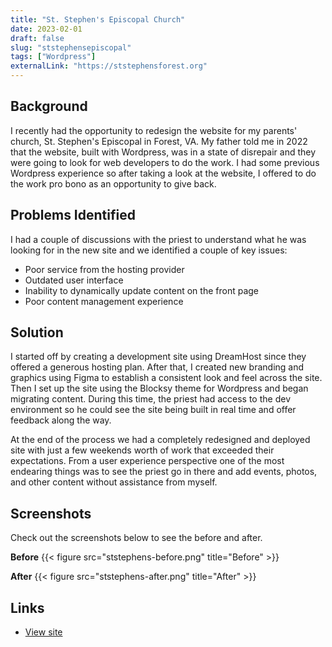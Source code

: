 ```yaml
---
title: "St. Stephen's Episcopal Church"
date: 2023-02-01
draft: false
slug: "ststephensepiscopal"
tags: ["Wordpress"]
externalLink: "https://ststephensforest.org"
---
```


## Background

I recently had the opportunity to redesign the website for my parents' church, St. Stephen's Episcopal in Forest, VA. My father told me in 2022 that the website, built with Wordpress, was in a state of disrepair and they were going to look for web developers to do the work. I had some previous Wordpress experience so after taking a look at the website, I offered to do the work pro bono as an opportunity to give back.

## Problems Identified

I had a couple of discussions with the priest to understand what he was looking for in the new site and we identified a couple of key issues:

- Poor service from the hosting provider
- Outdated user interface
- Inability to dynamically update content on the front page
- Poor content management experience

## Solution

I started off by creating a development site using DreamHost since they offered a generous hosting plan. After that, I created new branding and graphics using Figma to establish a consistent look and feel across the site. Then I set up the site using the Blocksy theme for Wordpress and began migrating content. During this time, the priest had access to the dev environment so he could see the site being built in real time and offer feedback along the way.

At the end of the process we had a completely redesigned and deployed site with just a few weekends worth of work that exceeded their expectations. From a user experience perspective one of the most endearing things was to see the priest go in there and add events, photos, and other content without assistance from myself.

## Screenshots

Check out the screenshots below to see the before and after.

**Before**
{{< figure src="ststephens-before.png" title="Before" >}}

**After**
{{< figure src="ststephens-after.png" title="After" >}}

## Links

- [View site](https://ststephensforest.org)
